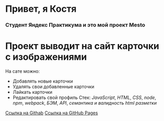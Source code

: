 # Привет, я Костя
### Студент Яндекс Практикума и это мой проект Mesto

# Проект выводит на сайт карточки с изображениями
На сате можно:
* Добавлять новые карточки
* Удалять свои добавленные карточки
* Лайкать карточки
* Редактировать свой профиль
Стек: 
*JavaScript*, *HTML*, *CSS*, *node*, *npm*, *webpack*, *БЭМ*, *API*, *семантика и валидность html разметки*

[Ссылка на Githab](https://github.com/tyskanhik/mesto-project-ff)
[Ссылка на GitHub Pages](https://tyskanhik.github.io/mesto-project-ff/)

